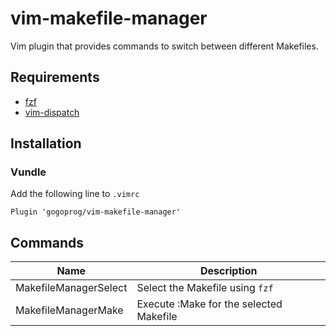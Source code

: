 # vim-makefile-manager

Vim plugin that provides commands to switch between different Makefiles.

## Requirements

  * [fzf](https://github.com/junegunn/fzf)
  * [vim-dispatch](https://github.com/tpope/vim-dispatch)

## Installation

### Vundle

Add the following line to ```.vimrc```

    Plugin 'gogoprog/vim-makefile-manager'

## Commands

| Name                  | Description                             |
|-----------------------|-----------------------------------------|
| MakefileManagerSelect | Select the Makefile using `fzf`         |
| MakefileManagerMake   | Execute :Make for the selected Makefile |

